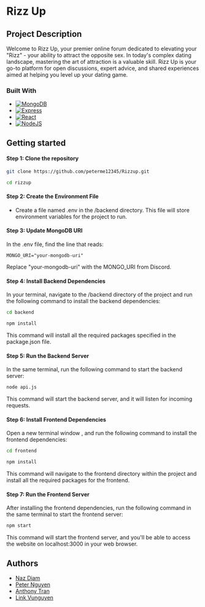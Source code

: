 # Rizz Up

## Project Description

Welcome to Rizz Up, your premier online forum dedicated to elevating your "Rizz" - your ability to attract the opposite sex. In today's complex dating landscape, mastering the art of attraction is a valuable skill. Rizz Up is your go-to platform for open discussions, expert advice, and shared experiences aimed at helping you level up your dating game.

### Built With

- [![MongoDB][MongoDB]][MongoDB-url]
- [![Express][Express]][Express-url]
- [![React][React.js]][React-url]
- [![NodeJS][Node.js]][Nodejs-url]

## Getting started

#### Step 1: Clone the repository

```bash
git clone https://github.com/peterme12345/Rizzup.git
```

```bash
cd rizzup
```

#### Step 2: Create the Environment File

- Create a file named .env in the /backend directory.
  This file will store environment variables for the project to run.

#### Step 3: Update MongoDB URI

In the .env file, find the line that reads:

`MONGO_URI="your-mongodb-uri"`

Replace "your-mongodb-uri" with the MONGO_URI from Discord.


#### Step 4: Install Backend Dependencies

In your terminal, navigate to the /backend directory of the project and run the following command to install the backend dependencies:

```bash
cd backend
```

```bash
npm install
```

This command will install all the required packages specified in the package.json file.

#### Step 5: Run the Backend Server

In the same terminal, run the following command to start the backend server:

```bash
node api.js
```

This command will start the backend server, and it will listen for incoming requests.

#### Step 6: Install Frontend Dependencies

Open a new terminal window , and run the following command to install the frontend dependencies:

```bash
cd frontend
```

```bash
npm install
```

This command will navigate to the frontend directory within the project and install all the required packages for the frontend.

#### Step 7: Run the Frontend Server

After installing the frontend dependencies, run the following command in the same terminal to start the frontend server:

```bash
npm start
```

This command will start the frontend server, and you'll be able to access the website on localhost:3000 in your web browser.

## Authors

- [Naz Diam](https://github.com/yichii)
- [Peter Nguyen](https://github.com/peterme12345)
- [Anthony Tran](https://github.com/)
- [Link Vunguyen](https://github.com/lvunguyen)

<!-- Markdown Links -->

[React.js]: https://img.shields.io/badge/React-20232A?style=for-the-badge&logo=react&logoColor=61DAFB
[React-url]: https://reactjs.org/
[Node.js]: https://img.shields.io/badge/node.js-6DA55F?style=for-the-badge&logo=node.js&logoColor=white
[Nodejs-url]: https://nodejs.org/en
[Express]: https://img.shields.io/badge/express.js-%23404d59.svg?style=for-the-badge&logo=express&logoColor=%2361DAFB
[Express-url]: https://expressjs.com/
[MongoDB]: https://img.shields.io/badge/MongoDB-%234ea94b.svg?style=for-the-badge&logo=mongodb&logoColor=white
[MongoDB-url]: https://www.mongodb.com/
